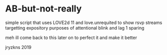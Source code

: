 # AB-but-not-really

simple script that uses LOVE2d 11 and love.unrequited to show rsvp streams targetting expository purposes of attentional blink and lag 1 sparing

meh ill come back to this later on to perfect it and make it better

jryzkns 2019
